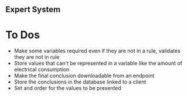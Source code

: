 ## Expert System

# To Dos

* Make some variables required even if they are not in a rule, validates they are not in rule
* Store values that can't be represented in a variable like the amount of electrical consumption
* Make the final conclusion downloadable from an endpoint
* Store the conclusions in the database linked to a client 
* Set and order for the values to be presented